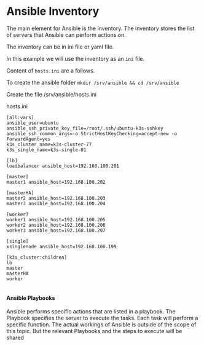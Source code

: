 # Ansible Inventory


The main element for Ansible is the inventory. The inventory stores the list of servers that Ansible can perform actions on. 

The inventory can be in ini file or yaml  file. 

In this example we will use the inventory as an `ini` file.

Content of `hosts.ini` are a follows. 

To create the ansible folder `mkdir /srv/ansible && cd /srv/ansible`

Create the file /srv/ansible/hosts.ini 

hosts.ini

```ansible hosts.ini
[all:vars]
ansible_user=ubuntu
ansible_ssh_private_key_file=/root/.ssh/ubuntu-k3s-sshkey
ansible_ssh_common_args=-o StrictHostKeyChecking=accept-new -o ForwardAgent=yes
k3s_cluster_name=k3s-cluster-77
k3s_single_name=k3s-single-01

[lb]
loadbalancer ansible_host=192.168.100.201

[master]
master1 ansible_host=192.168.100.202

[masterHA]
master2 ansible_host=192.168.100.203
master3 ansible_host=192.168.100.204

[worker]
worker1 ansible_host=192.168.100.205
worker2 ansible_host=192.168.100.206
worker3 ansible_host=192.168.100.207

[single]
xsinglenode ansible_host=192.168.100.199

[k3s_cluster:children]
lb
master
masterHA
worker


```

#### Ansible Playbooks

Ansible performs specific actions that are listed in a playbook. The Playbook specifies the server to execute the tasks. Each task will perform a specific function. The actual workings of Ansible is outside of the scope of this topic. But the relevant Playbooks and the steps to execute will be shared